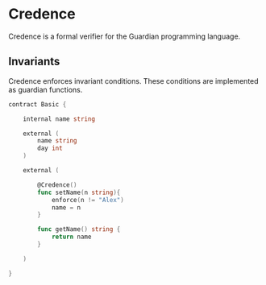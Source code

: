 # Credence

Credence is a formal verifier for the Guardian programming language.

## Invariants

Credence enforces invariant conditions. These conditions are implemented as guardian functions.

```go
contract Basic {

    internal name string

    external (
        name string
        day int
    )

    external (

        @Credence()
        func setName(n string){
            enforce(n != "Alex")
            name = n
        }

        func getName() string {
            return name
        }

    )

}
```
